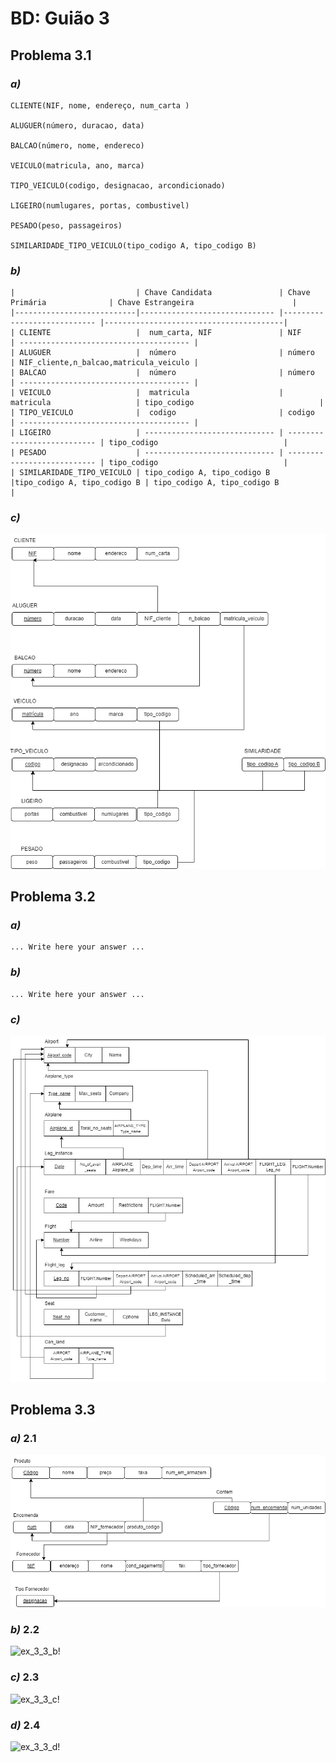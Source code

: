 # BD: Guião 3


## ​Problema 3.1
 
### *a)*

```
CLIENTE(NIF, nome, endereço, num_carta )

ALUGUER(número, duracao, data)

BALCAO(número, nome, endereco)

VEICULO(matricula, ano, marca)

TIPO_VEICULO(codigo, designacao, arcondicionado)

LIGEIRO(numlugares, portas, combustivel)

PESADO(peso, passageiros)

SIMILARIDADE_TIPO_VEICULO(tipo_codigo A, tipo_codigo B)

```


### *b)* 

```
|                           | Chave Candidata               | Chave Primária              | Chave Estrangeira                      |
|---------------------------|------------------------------ |---------------------------- |----------------------------------------|
| CLIENTE                   |  num_carta, NIF               | NIF                         | -------------------------------------- |
| ALUGUER                   |  número                       | número                      | NIF_cliente,n_balcao,matricula_veiculo |
| BALCAO                    |  número                       | número                      | -------------------------------------- |
| VEICULO                   |  matricula                    | matricula                   | tipo_codigo                            |
| TIPO_VEICULO              |  codigo                       | codigo                      | -------------------------------------- |
| LIGEIRO                   | ----------------------------- | --------------------------- | tipo_codigo                            |
| PESADO                    | ----------------------------- | --------------------------- | tipo_codigo                            |
| SIMILARIDADE_TIPO_VEICULO | tipo_codigo A, tipo_codigo B  |tipo_codigo A, tipo_codigo B | tipo_codigo A, tipo_codigo B           |

```


### *c)* 

![ex_3_1c!](ex_3_1c.png "AnImage")


## ​Problema 3.2

### *a)*

```
... Write here your answer ...
```


### *b)* 

```
... Write here your answer ...
```


### *c)* 

![ex_3_2c!](ex_3_2c.jpg "AnImage")


## ​Problema 3.3


### *a)* 2.1


![ex_3_3_a!](ex_3_3a.png "AnImage")

### *b)* 2.2

![ex_3_3_b!](ex_3_3b.jpg "AnImage")

### *c)* 2.3

![ex_3_3_c!](ex_3_3c.jpg "AnImage")

### *d)* 2.4

![ex_3_3_d!](ex_3_3d.jpg "AnImage")